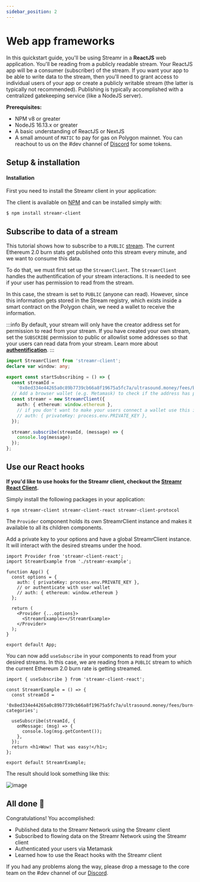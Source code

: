 ```yaml
---
sidebar_position: 2
---
```


# Web app frameworks
In this quickstart guide, you'll be using Streamr in a **ReactJS** web application. You'll be reading from a publicly readable stream. Your ReactJS app will be a consumer (subscriber) of the stream. If you want your app to be able to write data to the stream, then you'll need to grant access to individual users of your app or create a publicly writable stream (the latter is typically not recommended). Publishing is typically accomplished with a centralized gatekeeping service (like a NodeJS server).

**Prerequisites:**
- NPM v8 or greater
- NodeJS 16.13.x or greater
- A basic understanding of ReactJS or NextJS
- A small amount of `MATIC` to pay for gas on Polygon mainnet. You can reachout to us on the #dev channel of [Discord](https://discord.gg/gZAm8P7hK8) for some tokens.

## Setup & installation
#### Installation
First you need to install the Streamr client in your application:
<!-- TODO: add hub video tutorial -->

The client is available on [NPM](https://www.npmjs.com/package/streamr-client) and can be installed simply with:

```shell
$ npm install streamr-client
```

## Subscribe to data of a stream
This tutorial shows how to subscribe to a `PUBLIC` [stream](https://streamr.network/marketplace/products/c188a26fc1aa4d6b91772fa4c463cc4968c1156707824a538061baa5a26b3d93/streamPreview/0x8ed334e44265a0c89b7739cb66a8f19675a5fc7a%2Fultrasound.money%2Ffees%2Fburn-categories). The current Ethereum 2.0 burn stats get published onto this stream every minute, and we want to consume this data.

To do that, we must first set up the `StreamrClient`. The `StreamrClient` handles the authentification of your stream interactions. It is needed to see if your user has permission to read from the stream.

In this case, the stream is set to `PUBLIC` (anyone can read). However, since this information gets stored in the Stream registry, which exists inside a smart contract on the Polygon chain, we need a wallet to receive the information.

:::info
By default, your stream will only have the creator address set for permission to read from your stream.
If you have created your own stream, set the `SUBSCRIBE` permission to public or allowlist some addresses so that your users can read data from your stream. Learn more about **[authentification](../usage/authenticate)**.
:::

```ts
import StreamrClient from 'streamr-client';
declare var window: any;

export const startSubscribing = () => {
  const streamId =
    '0x8ed334e44265a0c89b7739cb66a8f19675a5fc7a/ultrasound.money/fees/burn-categories';
  // Add a browser wallet (e.g. Metamask) to check if the address has permission to read the stream
  const streamr = new StreamrClient({
    auth: { ethereum: window.ethereum },
    // if you don't want to make your users connect a wallet use this instead:
    // auth: { privateKey: process.env.PRIVATE_KEY },
  });

  streamr.subscribe(streamId, (message) => {
    console.log(message);
  });
};
```

## Use our React hooks

**If you'd like to use hooks for the Streamr client, checkout the [Streamr React Client](https://www.npmjs.com/package/streamr-client-react).**

Simply install the following packages in your application:

```shell
$ npm streamr-client streamr-client-react streamr-client-protocol
```

The `Provider` component holds its own StreamrClient instance and makes it available to all its children components.

Add a private key to your options and have a global StreamrClient instance. It will interact with the desired streams under the hood.

```tsx title="/src/App.tsx"
import Provider from 'streamr-client-react';
import StreamrExample from './streamr-example';

function App() {
  const options = {
    auth: { privateKey: process.env.PRIVATE_KEY },
    // or authenticate with user wallet
    // auth: { ethereum: window.ethereum }
  };

  return (
    <Provider {...options}>
      <StreamrExample></StreamrExample>
    </Provider>
  );
}

export default App;
```

You can now add `useSubscribe` in your components to read from your desired streams. In this case, we are reading from a `PUBLIC` stream to which the current Ethereum 2.0 burn rate is getting streamed.

```tsx title="/src/streamr-example.tsx"
import { useSubscribe } from 'streamr-client-react';

const StreamrExample = () => {
  const streamId =
    '0x8ed334e44265a0c89b7739cb66a8f19675a5fc7a/ultrasound.money/fees/burn-categories';

  useSubscribe(streamId, {
    onMessage: (msg) => {
      console.log(msg.getContent());
    },
  });
  return <h1>Wow! That was easy!</h1>;
};

export default StreamrExample;
```

The result should look something like this:

![image](@site/static/img/public-stream.png)

## All done 🎉
Congratulations! You accomplished:

- Published data to the Streamr Network using the Streamr client
- Subscribed to flowing data on the Streamr Network using the Streamr client
- Authenticated your users via Metamask
- Learned how to use the React hooks with the Streamr client

If you had any problems along the way, please drop a message to the core team on the #dev channel of our [Discord](https://discord.gg/gZAm8P7hK8).
